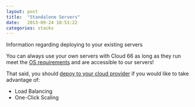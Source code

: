 ```yaml
---
layout: post
title:  "Standalone Servers"
date:   2013-09-24 10:51:22
categories: stacks
---
```


<p class="lead">Information regarding deploying to your existing servers</p>

You can always use your own servers with Cloud 66 as long as they run meet the [OS requirements](/stacks/operating-system-information.html) and are accessible to our servers!

That said, you should [depoy to your cloud provider](/cloud-providers/supported-cloud-providers.html) if you would like to take advantage of:

* Load Balancing
* One-Click Scaling



